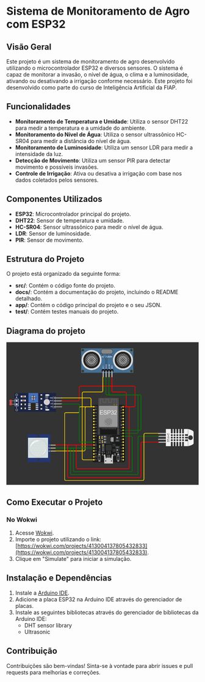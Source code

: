 # Sistema de Monitoramento de Agro com ESP32

## Visão Geral
Este projeto é um sistema de monitoramento de agro desenvolvido utilizando o microcontrolador ESP32 e diversos sensores. O sistema é capaz de monitorar a invasão, o nível de água, o clima e a luminosidade, ativando ou desativando a irrigação conforme necessário. Este projeto foi desenvolvido como parte do curso de Inteligência Artificial da FIAP.

## Funcionalidades
- **Monitoramento de Temperatura e Umidade**: Utiliza o sensor DHT22 para medir a temperatura e a umidade do ambiente.
- **Monitoramento do Nível de Água**: Utiliza o sensor ultrassônico HC-SR04 para medir a distância do nível de água.
- **Monitoramento de Luminosidade**: Utiliza um sensor LDR para medir a intensidade da luz.
- **Detecção de Movimento**: Utiliza um sensor PIR para detectar movimento e possíveis invasões.
- **Controle de Irrigação**: Ativa ou desativa a irrigação com base nos dados coletados pelos sensores.

## Componentes Utilizados
- **ESP32**: Microcontrolador principal do projeto.
- **DHT22**: Sensor de temperatura e umidade.
- **HC-SR04**: Sensor ultrassônico para medir o nível de água.
- **LDR**: Sensor de luminosidade.
- **PIR**: Sensor de movimento.

## Estrutura do Projeto
O projeto está organizado da seguinte forma:
- **src/**: Contém o código fonte do projeto.
- **docs/**: Contém a documentação do projeto, incluindo o README detalhado.
- **app/**: Contém o código principal do projeto e o seu JSON.
- **test/**: Contém testes manuais do projeto.

## Diagrama do projeto
![alt text](diagrama-do-projeto.png)

## Como Executar o Projeto
### No Wokwi
1. Acesse [Wokwi](https://wokwi.com).
2. Importe o projeto utilizando o link: [https://wokwi.com/projects/413004137805432833](https://wokwi.com/projects/413004137805432833).
3. Clique em "Simulate" para iniciar a simulação.

## Instalação e Dependências
1. Instale a [Arduino IDE](https://www.arduino.cc/en/software).
2. Adicione a placa ESP32 na Arduino IDE através do gerenciador de placas.
3. Instale as seguintes bibliotecas através do gerenciador de bibliotecas da Arduino IDE:
   - DHT sensor library
   - Ultrasonic

## Contribuição
Contribuições são bem-vindas! Sinta-se à vontade para abrir issues e pull requests para melhorias e correções.
